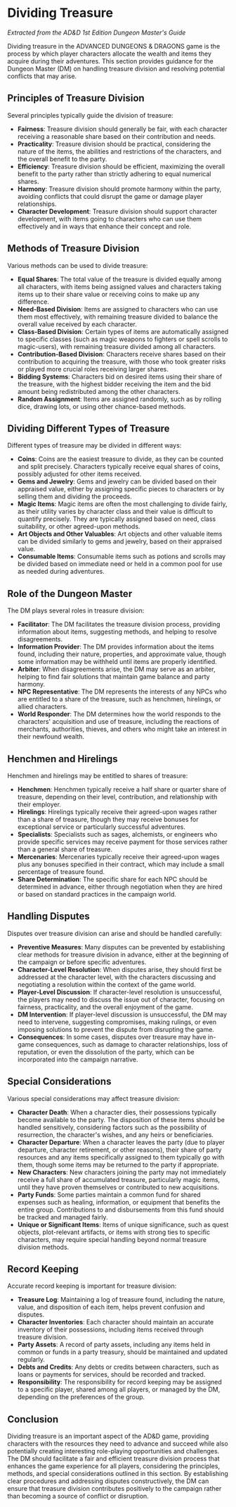 # Dividing Treasure

*Extracted from the AD&D 1st Edition Dungeon Master's Guide*

Dividing treasure in the ADVANCED DUNGEONS & DRAGONS game is the process by which player characters allocate the wealth and items they acquire during their adventures. This section provides guidance for the Dungeon Master (DM) on handling treasure division and resolving potential conflicts that may arise.

## Principles of Treasure Division

Several principles typically guide the division of treasure:

- **Fairness**: Treasure division should generally be fair, with each character receiving a reasonable share based on their contribution and needs.
- **Practicality**: Treasure division should be practical, considering the nature of the items, the abilities and restrictions of the characters, and the overall benefit to the party.
- **Efficiency**: Treasure division should be efficient, maximizing the overall benefit to the party rather than strictly adhering to equal numerical shares.
- **Harmony**: Treasure division should promote harmony within the party, avoiding conflicts that could disrupt the game or damage player relationships.
- **Character Development**: Treasure division should support character development, with items going to characters who can use them effectively and in ways that enhance their concept and role.

## Methods of Treasure Division

Various methods can be used to divide treasure:

- **Equal Shares**: The total value of the treasure is divided equally among all characters, with items being assigned values and characters taking items up to their share value or receiving coins to make up any difference.
- **Need-Based Division**: Items are assigned to characters who can use them most effectively, with remaining treasure divided to balance the overall value received by each character.
- **Class-Based Division**: Certain types of items are automatically assigned to specific classes (such as magic weapons to fighters or spell scrolls to magic-users), with remaining treasure divided among all characters.
- **Contribution-Based Division**: Characters receive shares based on their contribution to acquiring the treasure, with those who took greater risks or played more crucial roles receiving larger shares.
- **Bidding Systems**: Characters bid on desired items using their share of the treasure, with the highest bidder receiving the item and the bid amount being redistributed among the other characters.
- **Random Assignment**: Items are assigned randomly, such as by rolling dice, drawing lots, or using other chance-based methods.

## Dividing Different Types of Treasure

Different types of treasure may be divided in different ways:

- **Coins**: Coins are the easiest treasure to divide, as they can be counted and split precisely. Characters typically receive equal shares of coins, possibly adjusted for other items received.
- **Gems and Jewelry**: Gems and jewelry can be divided based on their appraised value, either by assigning specific pieces to characters or by selling them and dividing the proceeds.
- **Magic Items**: Magic items are often the most challenging to divide fairly, as their utility varies by character class and their value is difficult to quantify precisely. They are typically assigned based on need, class suitability, or other agreed-upon methods.
- **Art Objects and Other Valuables**: Art objects and other valuable items can be divided similarly to gems and jewelry, based on their appraised value.
- **Consumable Items**: Consumable items such as potions and scrolls may be divided based on immediate need or held in a common pool for use as needed during adventures.

## Role of the Dungeon Master

The DM plays several roles in treasure division:

- **Facilitator**: The DM facilitates the treasure division process, providing information about items, suggesting methods, and helping to resolve disagreements.
- **Information Provider**: The DM provides information about the items found, including their nature, properties, and approximate value, though some information may be withheld until items are properly identified.
- **Arbiter**: When disagreements arise, the DM may serve as an arbiter, helping to find fair solutions that maintain game balance and party harmony.
- **NPC Representative**: The DM represents the interests of any NPCs who are entitled to a share of the treasure, such as henchmen, hirelings, or allied characters.
- **World Responder**: The DM determines how the world responds to the characters' acquisition and use of treasure, including the reactions of merchants, authorities, thieves, and others who might take an interest in their newfound wealth.

## Henchmen and Hirelings

Henchmen and hirelings may be entitled to shares of treasure:

- **Henchmen**: Henchmen typically receive a half share or quarter share of treasure, depending on their level, contribution, and relationship with their employer.
- **Hirelings**: Hirelings typically receive their agreed-upon wages rather than a share of treasure, though they may receive bonuses for exceptional service or particularly successful adventures.
- **Specialists**: Specialists such as sages, alchemists, or engineers who provide specific services may receive payment for those services rather than a general share of treasure.
- **Mercenaries**: Mercenaries typically receive their agreed-upon wages plus any bonuses specified in their contract, which may include a small percentage of treasure found.
- **Share Determination**: The specific share for each NPC should be determined in advance, either through negotiation when they are hired or based on standard practices in the campaign world.

## Handling Disputes

Disputes over treasure division can arise and should be handled carefully:

- **Preventive Measures**: Many disputes can be prevented by establishing clear methods for treasure division in advance, either at the beginning of the campaign or before specific adventures.
- **Character-Level Resolution**: When disputes arise, they should first be addressed at the character level, with the characters discussing and negotiating a resolution within the context of the game world.
- **Player-Level Discussion**: If character-level resolution is unsuccessful, the players may need to discuss the issue out of character, focusing on fairness, practicality, and the overall enjoyment of the game.
- **DM Intervention**: If player-level discussion is unsuccessful, the DM may need to intervene, suggesting compromises, making rulings, or even imposing solutions to prevent the dispute from disrupting the game.
- **Consequences**: In some cases, disputes over treasure may have in-game consequences, such as damage to character relationships, loss of reputation, or even the dissolution of the party, which can be incorporated into the campaign narrative.

## Special Considerations

Various special considerations may affect treasure division:

- **Character Death**: When a character dies, their possessions typically become available to the party. The disposition of these items should be handled sensitively, considering factors such as the possibility of resurrection, the character's wishes, and any heirs or beneficiaries.
- **Character Departure**: When a character leaves the party (due to player departure, character retirement, or other reasons), their share of party resources and any items specifically assigned to them typically go with them, though some items may be returned to the party if appropriate.
- **New Characters**: New characters joining the party may not immediately receive a full share of accumulated treasure, particularly magic items, until they have proven themselves or contributed to new acquisitions.
- **Party Funds**: Some parties maintain a common fund for shared expenses such as healing, information, or equipment that benefits the entire group. Contributions to and disbursements from this fund should be tracked and managed fairly.
- **Unique or Significant Items**: Items of unique significance, such as quest objects, plot-relevant artifacts, or items with strong ties to specific characters, may require special handling beyond normal treasure division methods.

## Record Keeping

Accurate record keeping is important for treasure division:

- **Treasure Log**: Maintaining a log of treasure found, including the nature, value, and disposition of each item, helps prevent confusion and disputes.
- **Character Inventories**: Each character should maintain an accurate inventory of their possessions, including items received through treasure division.
- **Party Assets**: A record of party assets, including any items held in common or funds in a party treasury, should be maintained and updated regularly.
- **Debts and Credits**: Any debts or credits between characters, such as loans or payments for services, should be recorded and tracked.
- **Responsibility**: The responsibility for record keeping may be assigned to a specific player, shared among all players, or managed by the DM, depending on the preferences of the group.

## Conclusion

Dividing treasure is an important aspect of the AD&D game, providing characters with the resources they need to advance and succeed while also potentially creating interesting role-playing opportunities and challenges. The DM should facilitate a fair and efficient treasure division process that enhances the game experience for all players, considering the principles, methods, and special considerations outlined in this section. By establishing clear procedures and addressing disputes constructively, the DM can ensure that treasure division contributes positively to the campaign rather than becoming a source of conflict or disruption.
